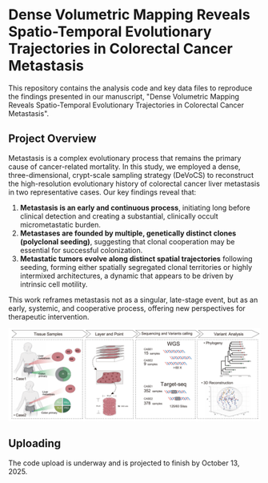 # Dense Volumetric Mapping Reveals Spatio-Temporal Evolutionary Trajectories in Colorectal Cancer Metastasis

This repository contains the analysis code and key data files to reproduce the findings presented in our manuscript, "Dense Volumetric Mapping Reveals Spatio-Temporal Evolutionary Trajectories in Colorectal Cancer Metastasis".

## Project Overview

Metastasis is a complex evolutionary process that remains the primary cause of cancer-related mortality. In this study, we employed a dense, three-dimensional, crypt-scale sampling strategy (DeVoCS) to reconstruct the high-resolution evolutionary history of colorectal cancer liver metastasis in two representative cases. Our key findings reveal that:

1.  **Metastasis is an early and continuous process**, initiating long before clinical detection and creating a substantial, clinically occult micrometastatic burden.
2.  **Metastases are founded by multiple, genetically distinct clones (polyclonal seeding)**, suggesting that clonal cooperation may be essential for successful colonization.
3.  **Metastatic tumors evolve along distinct spatial trajectories** following seeding, forming either spatially segregated clonal territories or highly intermixed architectures, a dynamic that appears to be driven by intrinsic cell motility.

This work reframes metastasis not as a singular, late-stage event, but as an early, systemic, and cooperative process, offering new perspectives for therapeutic intervention.


![figures](figures/analysis_process.png)


## Uploading
The code upload is underway and is projected to finish by October 13, 2025.
